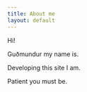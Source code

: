 ```yaml
---
title: About me
layout: default
---
```



Hi!

Guðmundur my name is.
<p>
Developing this site I am. 
</p>
<p>
Patient you must be.
</p>


